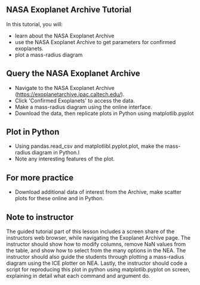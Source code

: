 ## NASA Exoplanet Archive Tutorial

In this tutorial, you will:
- learn about the NASA Exoplanet Archive
- use the NASA Exoplanet Archive to get parameters for confirmed exoplanets.
- plot a mass-radius diagram

## Query the NASA Exoplanet Archive
- Navigate to the NASA Exoplanet Archive (https://exoplanetarchive.ipac.caltech.edu/).
- Click 'Confirmed Exoplanets' to access the data.
- Make a mass-radius diagram using the online interface.
- Download the data, then replicate plots in Python using matplotlib.pyplot

## Plot in Python
- Using pandas.read_csv and matplotlibl.pyplot.plot, make the mass-radius diagram in Python.l
- Note any interesting features of the plot.

## For more practice
- Download additional data of interest from the Archive, make scatter plots for these online and in Python.

## Note to instructor 
The guided tutorial part of this lesson includes a screen share of the instructors web browser, 
while navigating the Exoplanet Archive page. The instructor should show how to modify columns,
remove NaN values from the table, and show how to select from the many options in the NEA. 
The instructor should also guide the students through plotting a mass-radius diagram using the ICE
plotter on NEA. Lastly, the instructor should code a script for reproducing this plot in python
using matplotlib.pyplot on screen, explaining in detail what each command and argument do.
